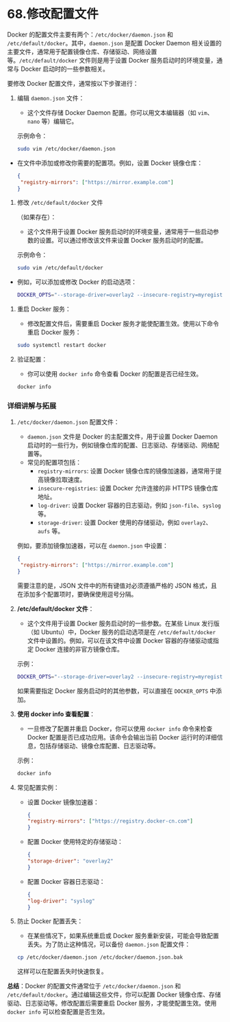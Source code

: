 # 68.修改配置文件

Docker 的配置文件主要有两个：`/etc/docker/daemon.json` 和 `/etc/default/docker`。其中，`daemon.json` 是配置 Docker Daemon 相关设置的主要文件，通常用于配置镜像仓库、存储驱动、网络设置等。`/etc/default/docker` 文件则是用于设置 Docker 服务启动时的环境变量，通常与 Docker 启动时的一些参数相关。

要修改 Docker 配置文件，通常按以下步骤进行：

1. 编辑 `daemon.json` 文件：

   - 这个文件存储 Docker Daemon 配置。你可以用文本编辑器（如 `vim`、`nano` 等）编辑它。

   示例命令：

   ```bash
   sudo vim /etc/docker/daemon.json
   ```

- 在文件中添加或修改你需要的配置项。例如，设置 Docker 镜像仓库：

  ```json
  {
   "registry-mirrors": ["https://mirror.example.com"]
  }
  ```

1. 修改 `/etc/default/docker` 文件

   （如果存在）：

   - 这个文件用于设置 Docker 服务启动时的环境变量，通常用于一些启动参数的设置。可以通过修改该文件来设置 Docker 服务启动时的配置。

   示例命令：

   ```bash
   sudo vim /etc/default/docker
   ```

- 例如，可以添加或修改 Docker 的启动选项：

  ```bash
  DOCKER_OPTS="--storage-driver=overlay2 --insecure-registry=myregistry.com"
  ```

1. 重启 Docker 服务：

   - 修改配置文件后，需要重启 Docker 服务才能使配置生效。使用以下命令重启 Docker 服务：

   ```bash
   sudo systemctl restart docker
   ```

2. 验证配置：

   - 你可以使用 `docker info` 命令查看 Docker 的配置是否已经生效。

   ```bash
   docker info
   ```

### 详细讲解与拓展

1. `/etc/docker/daemon.json` 配置文件：

   - `daemon.json` 文件是 Docker 的主配置文件，用于设置 Docker Daemon 启动时的一些行为，例如镜像仓库的配置、日志驱动、存储驱动、网络配置等。
   - 常见的配置项包括：
     - `registry-mirrors`: 设置 Docker 镜像仓库的镜像加速器，通常用于提高镜像拉取速度。
     - `insecure-registries`: 设置 Docker 允许连接的非 HTTPS 镜像仓库地址。
     - `log-driver`: 设置 Docker 容器的日志驱动，例如 `json-file`、`syslog` 等。
     - `storage-driver`: 设置 Docker 使用的存储驱动，例如 `overlay2`、`aufs` 等。

   例如，要添加镜像加速器，可以在 `daemon.json` 中设置：

   ```json
   {
    "registry-mirrors": ["https://mirror.example.com"]
   }
   ```

   需要注意的是，JSON 文件中的所有键值对必须遵循严格的 JSON 格式，且在添加多个配置项时，要确保使用逗号分隔。

2. **/etc/default/docker 文件**：

   - 这个文件用于设置 Docker 服务启动时的一些参数。在某些 Linux 发行版（如 Ubuntu）中，Docker 服务的启动选项是在 `/etc/default/docker` 文件中设置的。例如，可以在该文件中设置 Docker 容器的存储驱动或指定 Docker 连接的非官方镜像仓库。

   示例：

   ```bash
   DOCKER_OPTS="--storage-driver=overlay2 --insecure-registry=myregistry.com"
   ```

   如果需要指定 Docker 服务启动时的其他参数，可以直接在 `DOCKER_OPTS` 中添加。

3. **使用 docker info 查看配置**：

   - 一旦修改了配置并重启 Docker，你可以使用 `docker info` 命令来检查 Docker 配置是否已成功应用。该命令会输出当前 Docker 运行时的详细信息，包括存储驱动、镜像仓库配置、日志驱动等。

   示例：

   ```bash
   docker info
   ```

4. 常见配置实例：

   - 设置 Docker 镜像加速器：

     ```json
     {
     "registry-mirrors": ["https://registry.docker-cn.com"]
     }
     ```

   - 配置 Docker 使用特定的存储驱动：

     ```json
     {
     "storage-driver": "overlay2"
     }
     ```

   - 配置 Docker 容器日志驱动：

     ```json
     {
     "log-driver": "syslog"
     }
     ```

5. 防止 Docker 配置丢失：

   - 在某些情况下，如果系统重启或 Docker 服务重新安装，可能会导致配置丢失。为了防止这种情况，可以备份 `daemon.json` 配置文件：

   ```bash
   cp /etc/docker/daemon.json /etc/docker/daemon.json.bak
   ```

   这样可以在配置丢失时快速恢复。

**总结**：Docker 的配置文件通常位于 `/etc/docker/daemon.json` 和 `/etc/default/docker`。通过编辑这些文件，你可以配置 Docker 镜像仓库、存储驱动、日志驱动等。修改配置后需要重启 Docker 服务，才能使配置生效。使用 `docker info` 可以检查配置是否生效。